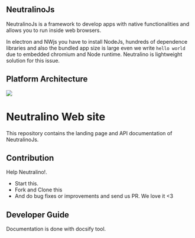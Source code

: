 ## NeutralinoJs

NeutralinoJs is a framework to develop apps with native functionalities and allows you to run inside web browsers. 

In electron and NWjs you have to install NodeJs, hundreds of dependence libraries and also the bundled app size is large even we write `hello world` due to embedded chromium and Node runtime. Neutralino is lightweight solution for this issue.

## Platform Architecture

<img src="https://rawgit.com/neutralinojs/neutralinojs.github.io/master/docs/architecture.png">

# Neutralino Web site

This repository contains the landing page and API documentation of NeutralinoJs.

## Contribution

Help Neutralino!.

- Start this.
- Fork and Clone this
- And do bug fixes or improvements and send us PR. We love it <3 

## Developer Guide

Documentation is done with docsify tool.


